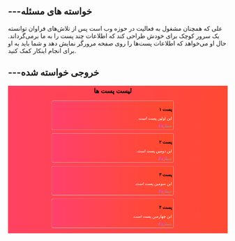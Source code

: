 ﻿## ---خواسته های مسئله

علی که همچنان مشغول به فعالیت در حوزه وب است پس از تلاش‌های فراوان توانسته یک سرور کوچک برای خودش طراحی کند که اطلاعات چند پست را به ما بر‌می‌گرداند. حال او می‌خواهد که اطلاعات پست‌ها را روی صفحه مرورگر نمایش دهد و شما باید به او برای انجام اینکار کمک کنید.

## ---خروجی خواسته شده


<img src="1_1_.png"/>
